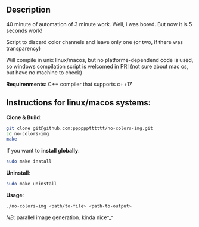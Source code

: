 ## Description

40 minute of automation of 3 minute work. Well, i was bored. But now it is 5 seconds work!

Script to discard color channels and leave only one (or two, if there was transparency)

Will compile in unix linux/macos, but no platforme-dependend code is used, so windows compilation script is welcomed in PR!
(not sure about mac os, but have no machine to check)

**Requirenments**: C++ compiler that supports c++17

## Instructions for linux/macos systems:

**Clone & Build**:
```sh
git clone git@github.com:pppppptttttt/no-colors-img.git
cd no-colors-img
make
```
If you want to **install globally**:
```sh
sudo make install
```
**Uninstall**:
```sh
sudo make uninstall
```
**Usage**:
```sh
./no-colors-img <path/to-file> <path-to-output>
```

*NB*: parallel image generation. kinda nice^_^
